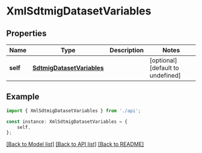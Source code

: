 # XmlSdtmigDatasetVariables


## Properties

Name | Type | Description | Notes
------------ | ------------- | ------------- | -------------
**self** | [**SdtmigDatasetVariables**](SdtmigDatasetVariables.md) |  | [optional] [default to undefined]

## Example

```typescript
import { XmlSdtmigDatasetVariables } from './api';

const instance: XmlSdtmigDatasetVariables = {
    self,
};
```

[[Back to Model list]](../README.md#documentation-for-models) [[Back to API list]](../README.md#documentation-for-api-endpoints) [[Back to README]](../README.md)
